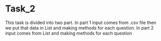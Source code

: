 # Task_2
This task is divided into two part.
In part 1 input comes from .csv file then we put that data in List and making methods for each question.
In part 2 input comes from List and making methods for each question
